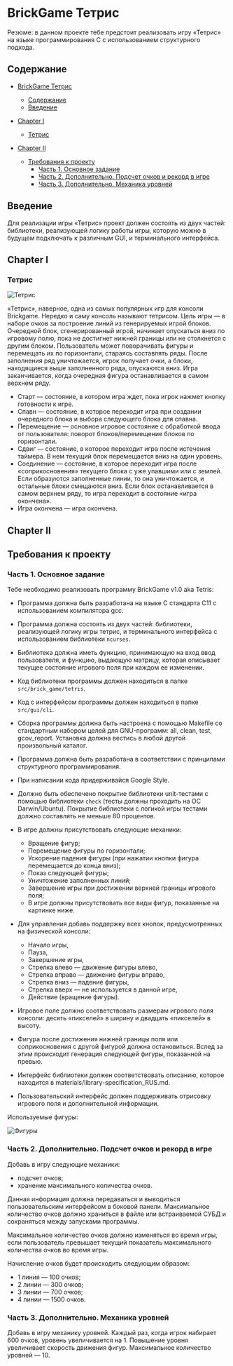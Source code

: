 # BrickGame Тетрис

Резюме: в данном проекте тебе предстоит реализовать игру «Тетрис» на языке программирования С с использованием структурного подхода.

## Содержание

- [BrickGame Тетрис](#brickgame-тетрис)
   - [Содержание](#содержание)
   - [Введение](#введение)

- [Chapter I](#chapter-i)
   - [Тетрис](#тетрис)

- [Chapter II](#chapter-ii)
   - [Требования к проекту](#требования-к-проекту)
      - [Часть 1. Основное задание](#часть-1-основное-задание)
      - [Часть 2. Дополнительно. Подсчет очков и рекорд в игре](#часть-2-дополнительно-подсчет-очков-и-рекорд-в-игре)
      - [Часть 3. Дополнительно. Механика уровней](#часть-3-дополнительно-механика-уровней)

## Введение

Для реализации игры «Тетрис» проект должен состоять из двух частей: библиотеки, реализующей логику работы игры, которую можно в будущем подключать к различным GUI, и терминального интерфейса.

## Chapter I <div id="chapter-i"></div>

### Тетрис

![Тетрис](misc/images/tetris-game.png)

«Тетрис», наверное, одна из самых популярных игр для консоли Brickgame. Нередко и саму консоль называют тетрисом. Цель игры — в наборе очков за построение линий из генерируемых игрой блоков. Очередной блок, сгенерированный игрой, начинает опускаться вниз по игровому полю, пока не достигнет нижней границы или не столкнется с другим блоком. Пользователь может поворачивать фигуры и перемещать их по горизонтали, стараясь составлять ряды. После заполнения ряд уничтожается, игрок получает очки, а блоки, находящиеся выше заполненного ряда, опускаются вниз. Игра заканчивается, когда очередная фигура останавливается в самом верхнем ряду.

- Старт — состояние, в котором игра ждет, пока игрок нажмет кнопку готовности к игре.
- Спавн — состояние, в которое переходит игра при создании очередного блока и выбора следующего блока для спавна.
- Перемещение — основное игровое состояние с обработкой ввода от пользователя: поворот блоков/перемещение блоков по горизонтали.
- Сдвиг — состояние, в которое переходит игра после истечения таймера. В нем текущий блок перемещается вниз на один уровень.
- Соединение — состояние, в которое переходит игра после «соприкосновения» текущего блока с уже упавшими или с землей. Если образуются заполненные линии, то она уничтожается, и остальные блоки смещаются вниз. Если блок останавливается в самом верхнем ряду, то игра переходит в состояние «игра окончена».
- Игра окончена — игра окончена.

## Chapter II <div id="chapter-ii"></div>

## Требования к проекту

### Часть 1. Основное задание

Тебе необходимо реализовать программу BrickGame v1.0 aka Tetris:

- Программа должна быть разработана на языке С стандарта C11 с использованием компилятора gcc.
- Программа должна состоять из двух частей: библиотеки, реализующей логику игры тетрис, и терминального интерфейса с использованием библиотеки `ncurses`.
- Библиотека должна иметь функцию, принимающую на вход ввод пользователя, и функцию, выдающую матрицу, которая описывает текущее состояние игрового поля при каждом ее изменении.
- Код библиотеки программы должен находиться в папке `src/brick_game/tetris`.
- Код с интерфейсом программы должен находиться в папке `src/gui/cli`.
- Сборка программы должна быть настроена с помощью Makefile со стандартным набором целей для GNU-программ: all, clean, test, gcov_report. Установка должна вестись в любой другой произвольный каталог.
- Программа должна быть разработана в соответствии с принципами структурного программирования.
- При написании кода придерживайся Google Style.
- Должно быть обеспечено покрытие библиотеки unit-тестами с помощью библиотеки `check` (тесты должны проходить на ОС Darwin/Ubuntu). Покрытие библиотеки с логикой игры тестами должно составлять не меньше 80 процентов.
- В игре должны присутствовать следующие механики:
   - Вращение фигур;
   - Перемещение фигуры по горизонтали;
   - Ускорение падения фигуры (при нажатии кнопки фигура перемещается до конца вниз);
   - Показ следующей фигуры;
   - Уничтожение заполненных линий;
   - Завершение игры при достижении верхней границы игрового поля;
   - В игре должны присутствовать все виды фигур, показанные на картинке ниже.

- Для управления добавь поддержку всех кнопок, предусмотренных на физической консоли:
   - Начало игры,
   - Пауза,
   - Завершение игры,
   - Стрелка влево — движение фигуры влево,
   - Стрелка вправо — движение фигуры вправо,
   - Стрелка вниз — падение фигуры,
   - Стрелка вверх — не используется в данной игре,
   - Действие (вращение фигуры).

- Игровое поле должно соответствовать размерам игрового поля консоли: десять «пикселей» в ширину и двадцать «пикселей» в высоту.
- Фигура после достижения нижней границы поля или соприкосновения с другой фигурой должна остановиться. Вслед за этим происходит генерация следующей фигуры, показанной на превью.
- Интерфейс библиотеки должен соответствовать описанию, которое находится в materials/library-specification_RUS.md.
- Пользовательский интерфейс должен поддерживать отрисовку игрового поля и дополнительной информации.

Используемые фигуры:

![Фигуры](misc/images/tetris-pieces.png)

### Часть 2. Дополнительно. Подсчет очков и рекорд в игре

Добавь в игру следующие механики:

- подсчет очков;
- хранение максимального количества очков.

Данная информация должна передаваться и выводиться пользовательским интерфейсом в боковой панели. Максимальное количество очков должно храниться в файле или встраиваемой СУБД и сохраняться между запусками программы.

Максимальное количество очков должно изменяться во время игры, если пользователь превышает текущий показатель максимального количества очков во время игры.

Начисление очков будет происходить следующим образом:

- 1 линия — 100 очков;
- 2 линии — 300 очков;
- 3 линии — 700 очков;
- 4 линии — 1500 очков.

### Часть 3. Дополнительно. Механика уровней

Добавь в игру механику уровней. Каждый раз, когда игрок набирает 600 очков, уровень увеличивается на 1. Повышение уровня увеличивает скорость движения фигур. Максимальное количество уровней — 10.
